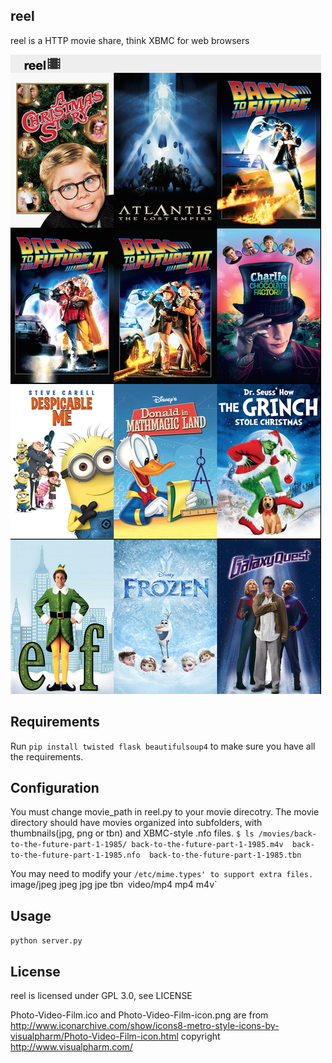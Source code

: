 ## reel

reel is a HTTP movie share, think XBMC for web browsers

![Alt text](screenshot.png)

## Requirements

Run `pip install twisted flask beautifulsoup4` to make sure you have all the requirements.

## Configuration

You must change movie_path in reel.py to your movie direcotry.
The movie directory should have movies organized into subfolders, with thumbnails(jpg, png or tbn) and XBMC-style .nfo files.
`$ ls /movies/back-to-the-future-part-1-1985/
back-to-the-future-part-1-1985.m4v  back-to-the-future-part-1-1985.nfo  back-to-the-future-part-1-1985.tbn`

You may need to modify your `/etc/mime.types' to support extra files.
`image/jpeg                                      jpeg jpg jpe tbn`
`video/mp4                                       mp4 m4v`

## Usage

`python server.py`

## License

reel is licensed under GPL 3.0, see LICENSE

Photo-Video-Film.ico and Photo-Video-Film-icon.png are from http://www.iconarchive.com/show/icons8-metro-style-icons-by-visualpharm/Photo-Video-Film-icon.html copyright http://www.visualpharm.com/
